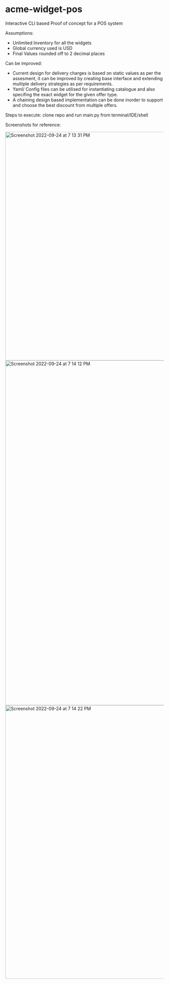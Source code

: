 # acme-widget-pos
Interactive CLI based Proof of concept for a POS system

Assumptions:
- Unlimited Inventory for all the widgets
- Global currency used is USD
- Final Values rounded off to 2 decimal places


Can be improved:
- Current design for delivery charges is based on static values as per the assesment, it can be improved by creating base interface and extending multiple delivery strategies as per requirements.
- Yaml/ Config files can be utilised for instantiating catalogue and also specifing the exact widget for the given offer type.
- A chaining design based implementation can be done inorder to support and choose the best discount from multiple offers.



Steps to execute:
clone repo and run main.py from terminal/IDE/shell


Screenshots for reference:

<img width="725" alt="Screenshot 2022-09-24 at 7 13 31 PM" src="https://user-images.githubusercontent.com/75936788/192101365-c7fc9376-b230-4a4c-a942-861eb9b81a92.png">

<img width="1094" alt="Screenshot 2022-09-24 at 7 14 12 PM" src="https://user-images.githubusercontent.com/75936788/192101427-c4238f19-5549-4904-bb3f-65acb593aafa.png">

<img width="868" alt="Screenshot 2022-09-24 at 7 14 22 PM" src="https://user-images.githubusercontent.com/75936788/192101391-14830508-343c-4cb4-8ec8-56779760f74e.png">


